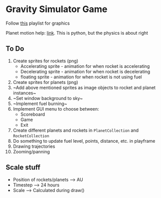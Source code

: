 # Gravity Simulator Game

Follow [this](https://www.youtube.com/playlist?list=PL_QPQmz5C6WUF-pOQDsbsKbaBZqXj4qSq) playlist for graphics

Planet motion help: [link](https://www.youtube.com/watch?v=WTLPmUHTPqo). This is python, but the physics is about right

## To Do
1. Create sprites for rockets (png)
    * Accelerating sprite - animation for when rocket is accelerating
    * Decelerating sprite - animation for when rocket is decelerating
    * floating sprite - animation for when rocket is not using fuel
2. Create sprites for planets (png)
3. ~Add above mentioned sprites as image objects to rocket and planet instances~
4. ~Set window background to sky~
5. ~Implement fuel burning~
6. Implement GUI menu to choose between:
    * Scoreboard
    * Game
    * Exit
7. Create different planets and rockets in `PlanetCollection` and `RocketCollection`
8. Do something to update fuel level, points, distance, etc. in playframe
9. Drawing trajectories
10. Zooming/panning

## Scale stuff
* Position of rockets/planets --> AU
* Timestep --> 24 hours
* Scale --> Calculated during draw()
